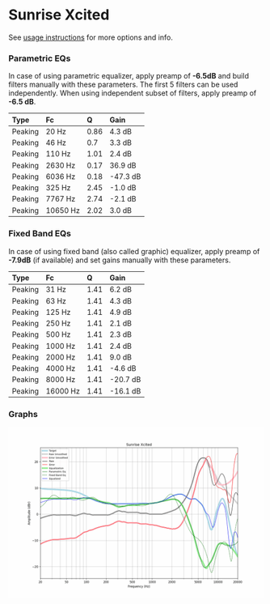 # Sunrise Xcited
See [usage instructions](https://github.com/jaakkopasanen/AutoEq#usage) for more options and info.

### Parametric EQs
In case of using parametric equalizer, apply preamp of **-6.5dB** and build filters manually
with these parameters. The first 5 filters can be used independently.
When using independent subset of filters, apply preamp of **-6.5 dB**.

| Type    | Fc       |    Q | Gain     |
|:--------|:---------|:-----|:---------|
| Peaking | 20 Hz    | 0.86 | 4.3 dB   |
| Peaking | 46 Hz    | 0.7  | 3.3 dB   |
| Peaking | 110 Hz   | 1.01 | 2.4 dB   |
| Peaking | 2630 Hz  | 0.17 | 36.9 dB  |
| Peaking | 6036 Hz  | 0.18 | -47.3 dB |
| Peaking | 325 Hz   | 2.45 | -1.0 dB  |
| Peaking | 7767 Hz  | 2.74 | -2.1 dB  |
| Peaking | 10650 Hz | 2.02 | 3.0 dB   |

### Fixed Band EQs
In case of using fixed band (also called graphic) equalizer, apply preamp of **-7.9dB**
(if available) and set gains manually with these parameters.

| Type    | Fc       |    Q | Gain     |
|:--------|:---------|:-----|:---------|
| Peaking | 31 Hz    | 1.41 | 6.2 dB   |
| Peaking | 63 Hz    | 1.41 | 4.3 dB   |
| Peaking | 125 Hz   | 1.41 | 4.9 dB   |
| Peaking | 250 Hz   | 1.41 | 2.1 dB   |
| Peaking | 500 Hz   | 1.41 | 2.3 dB   |
| Peaking | 1000 Hz  | 1.41 | 2.4 dB   |
| Peaking | 2000 Hz  | 1.41 | 9.0 dB   |
| Peaking | 4000 Hz  | 1.41 | -4.6 dB  |
| Peaking | 8000 Hz  | 1.41 | -20.7 dB |
| Peaking | 16000 Hz | 1.41 | -16.1 dB |

### Graphs
![](./Sunrise%20Xcited.png)
